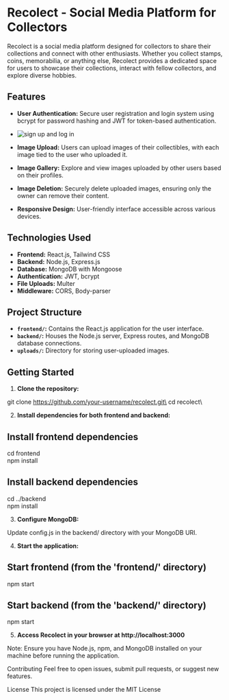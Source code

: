 # Recolect - Social Media Platform for Collectors

Recolect is a social media platform designed for collectors to share their collections and connect with other enthusiasts. Whether you collect stamps, coins, memorabilia, or anything else, Recolect provides a dedicated space for users to showcase their collections, interact with fellow collectors, and explore diverse hobbies.

## Features

-   **User Authentication:** Secure user registration and login system using bcrypt for password hashing and JWT for token-based authentication.

-   ![sign up and log in](https://github.com/anthonynguyent/recolect/assets/54492419/a7d48386-b634-4f0f-906d-864252b01326)

-   **Image Upload:** Users can upload images of their collectibles, with each image tied to the user who uploaded it.
-   **Image Gallery:** Explore and view images uploaded by other users based on their profiles.
-   **Image Deletion:** Securely delete uploaded images, ensuring only the owner can remove their content.
-   **Responsive Design:** User-friendly interface accessible across various devices.

## Technologies Used

-   **Frontend:** React.js, Tailwind CSS
-   **Backend:** Node.js, Express.js
-   **Database:** MongoDB with Mongoose
-   **Authentication:** JWT, bcrypt
-   **File Uploads:** Multer
-   **Middleware:** CORS, Body-parser

## Project Structure

-   **`frontend/`:** Contains the React.js application for the user interface.
-   **`backend/`:** Houses the Node.js server, Express routes, and MongoDB database connections.
-   **`uploads/`:** Directory for storing user-uploaded images.

## Getting Started

1. **Clone the repository:**

git clone https://github.com/your-username/recolect.git\
cd recolect\

2. **Install dependencies for both frontend and backend:**

## Install frontend dependencies

cd frontend\
npm install

## Install backend dependencies

cd ../backend\
npm install

3. **Configure MongoDB:**

Update config.js in the backend/ directory with your MongoDB URI.

4. **Start the application:**

## Start frontend (from the 'frontend/' directory)

npm start

## Start backend (from the 'backend/' directory)

npm start

5. **Access Recolect in your browser at http://localhost:3000**

Note: Ensure you have Node.js, npm, and MongoDB installed on your machine before running the application.

Contributing
Feel free to open issues, submit pull requests, or suggest new features.

License
This project is licensed under the MIT License
